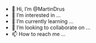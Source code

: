 - 👋 Hi, I’m @MartinDrus
- 👀 I’m interested in ...
- 🌱 I’m currently learning ...
- 💞️ I’m looking to collaborate on ...
- 📫 How to reach me ...

<!---
MartinDrus/MartinDrus is a ✨ special ✨ repository because its `README.md` (this file) appears on your GitHub profile.
You can click the Preview link to take a look at your changes.
--->
